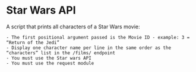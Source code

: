 # Star Wars API

A script that prints all characters of a Star Wars movie:

    - The first positional argument passed is the Movie ID - example: 3 = “Return of the Jedi”
    - Display one character name per line in the same order as the “characters” list in the /films/ endpoint
    - You must use the Star wars API
    - You must use the request module
